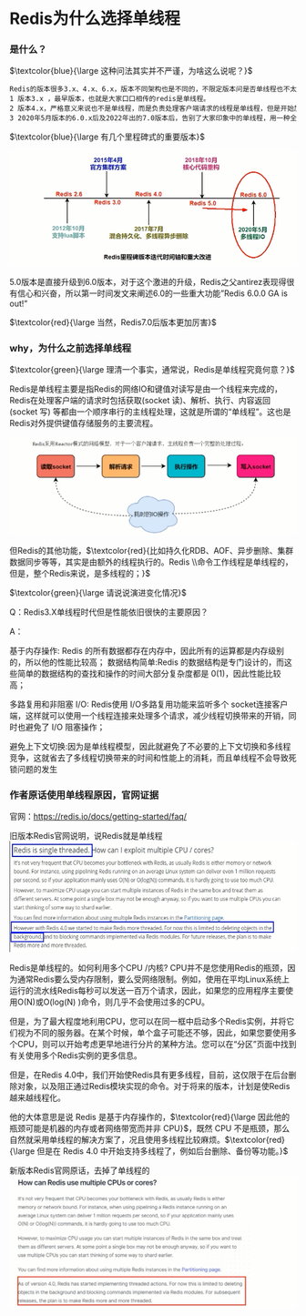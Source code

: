 # Redis为什么选择单线程

### 是什么？

$\textcolor{blue}{\large 这种问法其实并不严谨，为啥这么说呢？}$

```tex
Redis的版本很多3.x、4.x、6.x，版本不同架构也是不同的，不限定版本问是否单线程也不太严谨。
1 版本3.x ，最早版本，也就是大家口口相传的redis是单线程。
2 版本4.x，严格意义来说也不是单线程，而是负责处理客户端请求的线程是单线程，但是开始加了点多线程的东西(异步删除)。---貌似
3 2020年5月版本的6.0.x后及2022年出的7.0版本后，告别了大家印象中的单线程，用一种全新的多线程来解决问题。---实锤
```

$\textcolor{blue}{\large 有几个里程碑式的重要版本}$

![](images/1.里程碑式版本.png)

5.0版本是直接升级到6.0版本，对于这个激进的升级，Redis之父antirez表现得很有信心和兴奋，所以第一时间发文来阐述6.0的一些重大功能”Redis 6.0.0 GA is out!” 

$\textcolor{red}{\large 当然，Redis7.0后版本更加厉害}$

### why，为什么之前选择单线程

$\textcolor{green}{\large 理清一个事实，通常说，Redis是单线程究竟何意？}$

Redis是单线程主要是指Redis的网络IO和键值对读写是由一个线程来完成的，Redis在处理客户端的请求时包括获取(socket 读)、解析、执行、内容返回(socket 写) 等都由一个顺序串行的主线程处理，这就是所谓的“单线程”。这也是Redis对外提供键值存储服务的主要流程。

![](images/2.Redis采用reactor模式.png)

但Redis的其他功能，$\textcolor{red}{比如持久化RDB、AOF、异步删除、集群数据同步等等，其实是由额外的线程执行的。Redis \\命令工作线程是单线程的，但是，整个Redis来说，是多线程的；}$

$\textcolor{green}{\large 请说说演进变化情况}$

Q：Redis3.X单线程时代但是性能依旧很快的主要原因？

A：

基于内存操作: Redis 的所有数据都存在内存中，因此所有的运算都是内存级别的，所以他的性能比较高；
数据结构简单:Redis 的数据结构是专门设计的，而这些简单的数据结构的查找和操作的时间大部分复杂度都是 0(1)，因此性能比较高；

多路复用和非阻塞 I/O: Redis使用  I/O多路复用功能来监听多个 socket连接客户端，这样就可以使用一个线程连接来处理多个请求，减少线程切换带来的开销，同时也避免了 I/O 阻塞操作； 

避免上下文切换:因为是单线程模型，因此就避免了不必要的上下文切换和多线程竞争，这就省去了多线程切换带来的时间和性能上的消耗，而且单线程不会导致死锁问题的发生



### 作者原话使用单线程原因，官网证据

官网：https://redis.io/docs/getting-started/faq/

旧版本Redis官网说明，说Redis就是单线程![](images/3.Redis单线程怎么利用多核CPU.png)

Redis是单线程的。如何利用多个CPU /内核?
CPU并不是您使用Redis的瓶颈，因为通常Redis要么受内存限制，要么受网络限制。例如，使用在平均Linux系统上运行的流水线Redis每秒可以发送一百万个请求，因此，如果您的应用程序主要使用O(N)或O(log(N) )命令，则几乎不会使用过多的CPU。

但是，为了最大程度地利用CPU，您可以在同一框中启动多个Redis实例，并将它们视为不同的服务器。在某个时候，单个盒子可能还不够，因此，如果您要使用多个CPU，则可以开始考虑更早地进行分片的某种方法。您可以在“分区”页面中找到有关使用多个Redis实例的更多信息。

但是，在Redis 4.0中，我们开始使Redis具有更多线程，目前，这仅限于在后台删除对象，以及阻正通过Redis模块实现的命令。对于将来的版本，计划是使Redis越来越线程化。

他的大体意思是说 Redis 是基于内存操作的，$\textcolor{red}{\large 因此他的瓶颈可能是机器的内存或者网络带宽而并非 CPU}​$，既然 CPU 不是瓶颈，那么自然就采用单线程的解决方案了，况且使用多线程比较麻烦。$\textcolor{red}{\large 但是在 Redis 4.0 中开始支持多线程了，例如后台删除、备份等功能。}​$

新版本Redis官网原话，去掉了单线程的![](images/4.新版官网说明.png)














